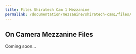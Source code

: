 ```yaml
---
title: Files Shiratech Cam 1 Mezzanine
permalink: /documentation/mezzanine/shiratech-cam1/files/
---
```

## On Camera Mezzanine Files

Coming soon...
